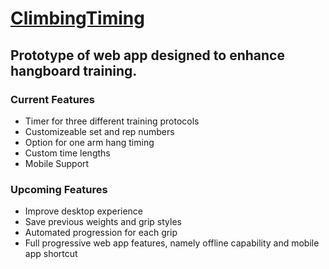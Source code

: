 # [ClimbingTiming](http://climbingtiming.com)
## Prototype of web app designed to enhance hangboard training. 


### Current Features
  * Timer for three different training protocols
  * Customizeable set and rep numbers
  * Option for one arm hang timing
  * Custom time lengths
  * Mobile Support
  
### Upcoming Features
  * Improve desktop experience
  * Save previous weights and grip styles
  * Automated progression for each grip
  * Full progressive web app features, namely offline capability and mobile app shortcut
